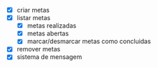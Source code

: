 - [x] criar metas
- [x] listar metas
  -[x] metas realizadas
  -[x] metas abertas
  -[x] marcar/desmarcar metas como concluidas
-[x] remover metas
-[x] sistema de mensagem
